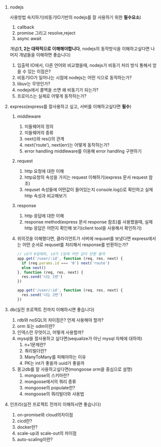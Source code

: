1. nodejs
    
    사용방법 숙지하기(비동기IO기반의 nodejs를 잘 사용하기 위한 **필수요소**)
    
    1. callback
    2. promise 그리고 resolve,reject
    3. async await
    
    개념(**1, 2는 대략적으로 이해해야합니다**, nodejs의 동작방식을 이해하고싶다면 나머지 개념들을 이해하면 좋습니다)
    
    1. 입출력 IO에서, 다른 언어와 비교했을때, nodejs가 비동기 처리 방식 통해서 얻을 수 있는 이점은?
    2. 비동기IO가 일어나는 시점에 nodejs는 어떤 식으로 동작하는가?
    3. libuv는 무엇인가?
    4. nodejs에서 콜백을 쓰면 왜 비동기가 되는가?
    5. 프로미스는 실제로 어떻게 동작하는가?
2. express(express를 잘사용하고 싶고, 서버를 이해하고싶다면 **필수**)
    1. middleware
        1. 미들웨어의 정의
        2. 미들웨어의 종류
        3. next()와 res()의 관계
        4. next(’route’), next(err)는 어떻게 동작하는가?
        5. error handling middleware를 이용해 error handling 구현하기
    2. request
        1. http 요청에 대한 이해
        2. http요청의 속성을 가지는 request 이해하기(express 문서 request 참조)
        3. requset 속성들에 어떤값이 들어있는지 console.log()로 확인하고 실제 http 속성과 비교해보기
    3. response
        1. http 응답에 대한 이해
        2. response method(express 문서 response 참조)를 사용했을때, 실제 http 응답은 어떤지 확인해 보기(client tool을 사용해서 확인하기)
    4. 위의것을 이해했다면, 클라이언트가 서버에 requset를 보냈다면 express에서는 어떤 순서로 requset를 처리해서 response를 반환하는가? 
        
        ```jsx
        // id가 0일때와, id가 1일때 어떤 값이 반환 될까
        app.get('/user/:id', function (req, res, next) {
          if (req.params.id === '0') next('route')
          else next()
        }, function (req, res, next) {
          res.send('나는 1번')
        })
        
        app.get('/user/:id', function (req, res, next) {
          res.send('나는 2번')
        })
        ```
        
3. db(실전 프로젝트 전까지 이해하시면 좋습니다)
    1. rdb와 noSQL의 차이점은? 언제 사용해야 할까?
    2. orm 또는 odm이란?
    3. 인덱스란 무엇이고, 어떻게 사용할까?
    4. mysql을 잘사용하고 싶다면(sequalize가 아닌 mysql 자체에 대하여)
        1. n+1문제란?
        2. 쿼리빌더란?
        3. ManyToMany를 피해야하는 이유
        4. PK는 int가 좋을까 uuid가 좋을까
    5. 몽고db를 잘 사용하고싶다면(mongoose orm을 중심으로 설명)
        1. mongoose의 스키마란?
        2. mongoose에서의 쿼리 종류
        3. mongoose의 populate란?
        4. mongoose의 쿼리빌더와 사용법
4. 인프라(실전 프로젝트 전까지 이해하시면 좋습니다)
    1. on-promise와 cloud의차이점
    2. cicd란?
    3. docker란?
    4. scale-up과 scale-out의 차이점
    5. auto-scaling이란?